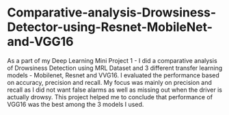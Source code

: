 # Comparative-analysis-Drowsiness-Detector-using-Resnet-MobileNet-and-VGG16

As a part of my Deep Learning Mini Project 1 - I did a comparative analysis of Drowsiness Detection using MRL Dataset and 3 different transfer learning models - Mobilenet, Resnet and VVG16.
I evaluated the performance based on accuracy, precision and recall. My focus was mainly on precision and recall as I did not want false alarms as well as missing out when the driver is actually drowsy.
This project helped me to conclude that performance of VGG16 was the best among the 3 models I used.
